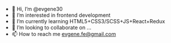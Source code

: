- 👋 Hi, I’m @evgene30
- 👀 I’m interested in frontend development
- 🌱 I’m currently learning HTML5+CSS3/SCSS+JS+React+Redux
- 💞️ I’m looking to collaborate on ...
- 📫 How to reach me evgene.fe@gmail.com
